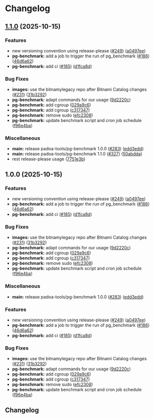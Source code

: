 # Changelog

## [1.1.0](https://github.com/padoa/container-images/compare/padoa-tools/pg-benchmark-v1.0.0...padoa-tools/pg-benchmark-v1.1.0) (2025-10-15)


### Features

* new versioning convention using release-please ([#249](https://github.com/padoa/container-images/issues/249)) ([a0497ee](https://github.com/padoa/container-images/commit/a0497ee2fadeefbc704157c4e7623456dc18754a))
* **pg-benchmark:** add a job to trigger the run of pg_benchmark ([#186](https://github.com/padoa/container-images/issues/186)) ([46d6a62](https://github.com/padoa/container-images/commit/46d6a62b3eee887bc2e621ced93a801f5d9ef8ef))
* **pg-benchmark:** add ci ([#185](https://github.com/padoa/container-images/issues/185)) ([d1fca8d](https://github.com/padoa/container-images/commit/d1fca8d927b846413302a0bf281fd24f982baab3))


### Bug Fixes

* **images:** use the bitnamylegacy repo after Bitnami Catalog changes ([#231](https://github.com/padoa/container-images/issues/231)) ([31b3292](https://github.com/padoa/container-images/commit/31b3292747f242715463ce3847c34cccf9c2d6fe))
* **pg-benchmark:** adapt commands for our usage ([9d2220c](https://github.com/padoa/container-images/commit/9d2220ca12d480c63994473a44b6e1815e21e359))
* **pg-benchmark:** add cgroup ([029a9c6](https://github.com/padoa/container-images/commit/029a9c61fa74bbb1132138bd46c1e306ed591272))
* **pg-benchmark:** add cgroup ([c317347](https://github.com/padoa/container-images/commit/c317347de2403badbb96e97183e87df86df201d5))
* **pg-benchmark:** remove sudo ([efc2308](https://github.com/padoa/container-images/commit/efc230834fea11cded53bb6e309f1e891920ce1b))
* **pg-benchmark:** update benchmark script and cron job schedule ([f96e4ba](https://github.com/padoa/container-images/commit/f96e4bae0f74c179b86165bdb88da74a45b74a16))


### Miscellaneous

* **main:** release padoa-tools/pg-benchmark 1.0.0 ([#283](https://github.com/padoa/container-images/issues/283)) ([edd3edd](https://github.com/padoa/container-images/commit/edd3edd4f144bbf142bf75f43af9cf3a70f2c511))
* **main:** release padoa-tools/pg-benchmark 1.1.0 ([#327](https://github.com/padoa/container-images/issues/327)) ([50abdda](https://github.com/padoa/container-images/commit/50abddab5a486348f538d8183cab31eead6cda26))
* rest release-please usage ([7751e3b](https://github.com/padoa/container-images/commit/7751e3b47e5a0b0e18721780834739bebfd6f767))

## 1.0.0 (2025-10-15)

### Features
* new versioning convention using release-please ([#249](https://github.com/padoa/container-images/issues/249)) ([a0497ee](https://github.com/padoa/container-images/commit/a0497ee2fadeefbc704157c4e7623456dc18754a))
* **pg-benchmark:** add a job to trigger the run of pg_benchmark ([#186](https://github.com/padoa/container-images/issues/186)) ([46d6a62](https://github.com/padoa/container-images/commit/46d6a62b3eee887bc2e621ced93a801f5d9ef8ef))
* **pg-benchmark:** add ci ([#185](https://github.com/padoa/container-images/issues/185)) ([d1fca8d](https://github.com/padoa/container-images/commit/d1fca8d927b846413302a0bf281fd24f982baab3))
### Bug Fixes
* **images:** use the bitnamylegacy repo after Bitnami Catalog changes ([#231](https://github.com/padoa/container-images/issues/231)) ([31b3292](https://github.com/padoa/container-images/commit/31b3292747f242715463ce3847c34cccf9c2d6fe))
* **pg-benchmark:** adapt commands for our usage ([9d2220c](https://github.com/padoa/container-images/commit/9d2220ca12d480c63994473a44b6e1815e21e359))
* **pg-benchmark:** add cgroup ([029a9c6](https://github.com/padoa/container-images/commit/029a9c61fa74bbb1132138bd46c1e306ed591272))
* **pg-benchmark:** add cgroup ([c317347](https://github.com/padoa/container-images/commit/c317347de2403badbb96e97183e87df86df201d5))
* **pg-benchmark:** remove sudo ([efc2308](https://github.com/padoa/container-images/commit/efc230834fea11cded53bb6e309f1e891920ce1b))
* **pg-benchmark:** update benchmark script and cron job schedule ([f96e4ba](https://github.com/padoa/container-images/commit/f96e4bae0f74c179b86165bdb88da74a45b74a16))
### Miscellaneous
* **main:** release padoa-tools/pg-benchmark 1.0.0 ([#283](https://github.com/padoa/container-images/issues/283)) ([edd3edd](https://github.com/padoa/container-images/commit/edd3edd4f144bbf142bf75f43af9cf3a70f2c511))
### Features
* new versioning convention using release-please ([#249](https://github.com/padoa/container-images/issues/249)) ([a0497ee](https://github.com/padoa/container-images/commit/a0497ee2fadeefbc704157c4e7623456dc18754a))
* **pg-benchmark:** add a job to trigger the run of pg_benchmark ([#186](https://github.com/padoa/container-images/issues/186)) ([46d6a62](https://github.com/padoa/container-images/commit/46d6a62b3eee887bc2e621ced93a801f5d9ef8ef))
* **pg-benchmark:** add ci ([#185](https://github.com/padoa/container-images/issues/185)) ([d1fca8d](https://github.com/padoa/container-images/commit/d1fca8d927b846413302a0bf281fd24f982baab3))
### Bug Fixes
* **images:** use the bitnamylegacy repo after Bitnami Catalog changes ([#231](https://github.com/padoa/container-images/issues/231)) ([31b3292](https://github.com/padoa/container-images/commit/31b3292747f242715463ce3847c34cccf9c2d6fe))
* **pg-benchmark:** adapt commands for our usage ([9d2220c](https://github.com/padoa/container-images/commit/9d2220ca12d480c63994473a44b6e1815e21e359))
* **pg-benchmark:** add cgroup ([029a9c6](https://github.com/padoa/container-images/commit/029a9c61fa74bbb1132138bd46c1e306ed591272))
* **pg-benchmark:** add cgroup ([c317347](https://github.com/padoa/container-images/commit/c317347de2403badbb96e97183e87df86df201d5))
* **pg-benchmark:** remove sudo ([efc2308](https://github.com/padoa/container-images/commit/efc230834fea11cded53bb6e309f1e891920ce1b))
* **pg-benchmark:** update benchmark script and cron job schedule ([f96e4ba](https://github.com/padoa/container-images/commit/f96e4bae0f74c179b86165bdb88da74a45b74a16))
## Changelog
